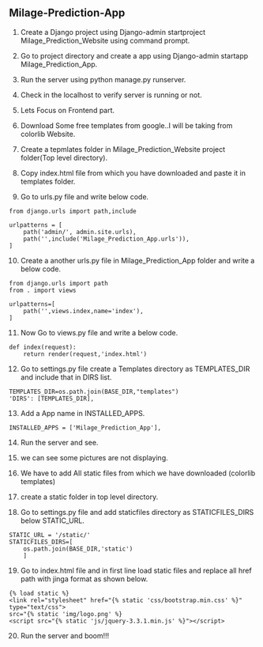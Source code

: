 ## Milage-Prediction-App

1. Create a Django project using Django-admin startproject Milage_Prediction_Website using command prompt.

2. Go to project directory and create a app using Django-admin startapp Milage_Prediction_App.

3. Run the server using python manage.py runserver.

4. Check in the localhost to verify server is running or not.

5. Lets Focus on Frontend part.

6. Download Some free templates from google..I will be taking from colorlib Website.

7. Create a tepmlates folder in Milage_Prediction_Website project folder(Top level directory).

8. Copy index.html file from which you have downloaded and paste it in templates folder.

9. Go to urls.py file and write below code.
```from django.contrib import admin
from django.urls import path,include

urlpatterns = [
    path('admin/', admin.site.urls),
    path('',include('Milage_Prediction_App.urls')),
]

```

10. Create a another urls.py file in Milage_Prediction_App folder and write a below code.
 ```
 from django.urls import path
 from . import views

 urlpatterns=[
     path('',views.index,name='index'),
 ]

```

11. Now Go to views.py file and write a below code.
```
def index(request):
    return render(request,'index.html')

```

12. Go to settings.py file create a Templates directory as TEMPLATES_DIR and include that in DIRS list.
```
TEMPLATES_DIR=os.path.join(BASE_DIR,"templates")
'DIRS': [TEMPLATES_DIR],
```

13. Add a App name in INSTALLED_APPS.
```
INSTALLED_APPS = ['Milage_Prediction_App'],

```

14. Run the server and see.

15. we can see some pictures are not displaying.

16. We have to add All static files from which we have downloaded (colorlib templates)

17. create a static folder in top level directory.

18. Go to settings.py file and add staticfiles directory as STATICFILES_DIRS below STATIC_URL.
```
STATIC_URL = '/static/'
STATICFILES_DIRS=[
    os.path.join(BASE_DIR,'static')
    ]

```
19. Go to index.html file and in first line load static files and replace all href path with jinga format as shown below.
```
{% load static %}
<link rel="stylesheet" href="{% static 'css/bootstrap.min.css' %}" type="text/css">
src="{% static 'img/logo.png' %}
<script src="{% static 'js/jquery-3.3.1.min.js' %}"></script>
```

20. Run the server and boom!!!
